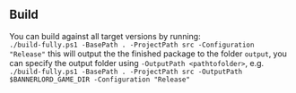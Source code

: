 ## Build

You can build against all target versions by running:\
`./build-fully.ps1 -BasePath . -ProjectPath src -Configuration "Release"`
this will output the the finished package to the folder `output`, you can specify the output folder using `-OutputPath <pathtofolder>`, e.g.\
`./build-fully.ps1 -BasePath . -ProjectPath src -OutputPath $BANNERLORD_GAME_DIR -Configuration "Release"`

